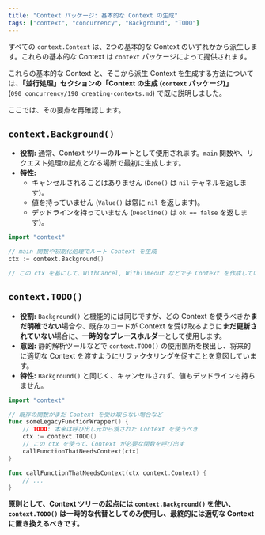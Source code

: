 ```yaml
---
title: "Context パッケージ: 基本的な Context の生成"
tags: ["context", "concurrency", "Background", "TODO"]
---
```


すべての `context.Context` は、2つの基本的な Context のいずれかから派生します。これらの基本的な Context は `context` パッケージによって提供されます。

これらの基本的な Context と、そこから派生 Context を生成する方法については、**「並行処理」**セクションの**「Context の生成 (`context` パッケージ)」** (`090_concurrency/190_creating-contexts.md`) で既に説明しました。

ここでは、その要点を再確認します。

## `context.Background()`

*   **役割:** 通常、Context ツリーの**ルート**として使用されます。`main` 関数や、リクエスト処理の起点となる場所で最初に生成します。
*   **特性:**
    *   キャンセルされることはありません (`Done()` は `nil` チャネルを返します)。
    *   値を持っていません (`Value()` は常に `nil` を返します)。
    *   デッドラインを持っていません (`Deadline()` は `ok == false` を返します)。

```go
import "context"

// main 関数や初期化処理でルート Context を生成
ctx := context.Background()

// この ctx を基にして、WithCancel, WithTimeout などで子 Context を作成していく
```

## `context.TODO()`

*   **役割:** `Background()` と機能的には同じですが、どの Context を使うべきか**まだ明確でない**場合や、既存のコードが Context を受け取るように**まだ更新されていない**場合に、**一時的なプレースホルダー**として使用します。
*   **意図:** 静的解析ツールなどで `context.TODO()` の使用箇所を検出し、将来的に適切な Context を渡すようにリファクタリングを促すことを意図しています。
*   **特性:** `Background()` と同じく、キャンセルされず、値もデッドラインも持ちません。

```go
import "context"

// 既存の関数がまだ Context を受け取らない場合など
func someLegacyFunctionWrapper() {
    // TODO: 本来は呼び出し元から渡された Context を使うべき
    ctx := context.TODO()
    // この ctx を使って、Context が必要な関数を呼び出す
    callFunctionThatNeedsContext(ctx)
}

func callFunctionThatNeedsContext(ctx context.Context) {
    // ...
}
```

**原則として、Context ツリーの起点には `context.Background()` を使い、`context.TODO()` は一時的な代替としてのみ使用し、最終的には適切な Context に置き換えるべきです。**
